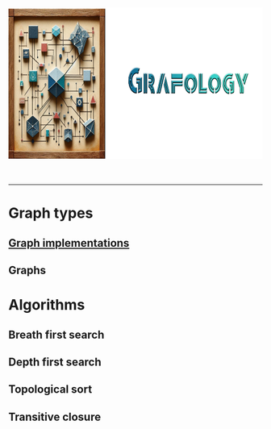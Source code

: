 <div align="center">
    <img 
        src="imgs/logo.png" 
        alt="Répétiteur logo"
        height="300px"
        />
</div>
<br/>
<br/>
<hr/>

# Graph types
## [Graph implementations](graph_implementations.md)
## Graphs
# Algorithms
## Breath first search
## Depth first search
## Topological sort
## Transitive closure
